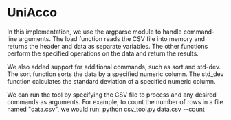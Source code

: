 # UniAcco
In this implementation, we use the argparse module to handle command-line arguments. The load function reads the CSV file into memory and returns the header and data as separate variables. The other functions perform the specified operations on the data and return the results.

We also added support for additional commands, such as sort and std-dev. The sort function sorts the data by a specified numeric column. The std_dev function calculates the standard deviation of a specified numeric column.

We can run the tool by specifying the CSV file to process and any desired commands as arguments. For example, to count the number of rows in a file named "data.csv", we would run: python csv_tool.py data.csv --count
